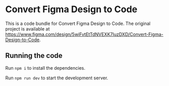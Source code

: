 
  # Convert Figma Design to Code

  This is a code bundle for Convert Figma Design to Code. The original project is available at https://www.figma.com/design/5wiFvtEtTdNVEXK7IuzDXD/Convert-Figma-Design-to-Code.

  ## Running the code

  Run `npm i` to install the dependencies.

  Run `npm run dev` to start the development server.
  